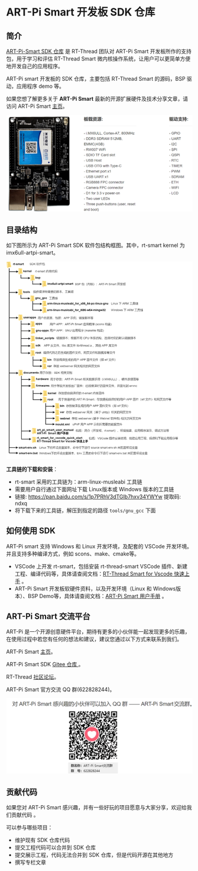 # ART-Pi Smart 开发板 SDK 仓库



## 简介

 [ART-Pi-Smart SDK 仓库](https://gitee.com/rtthread/ART-Pi-smart) 是 RT-Thread 团队对 ART-Pi Smart 开发板所作的支持包，用于学习和评估 RT-Thread Smart 微内核操作系统，让用户可以更简单方便地开发自己的应用程序。

ART-Pi smart 开发板的 SDK 仓库，主要包括 RT-Thread Smart 的源码，BSP 驱动，应用程序 demo 等。

如果您想了解更多关于 **ART-Pi Smart** 最新的开源扩展硬件及技术分享文章，请访问 ART-Pi Smart [主页](https://art-pi.gitee.io/smart-website/)。

![ART-Pi Smart 开发板](documents/art_pi_smart_user_manual/figures/ART-Pi_Smart_board.png)


## 目录结构

如下图所示为 ART-Pi Smart SDK 软件包结构框图。其中，rt-smart kernel 为 imx6ull-artpi-smart。

![rt-smart SDK 软件包结构框图](documents/art_pi_smart_user_manual/figures/rt-smart_SDK_软件包结构框图.drawio.png)

**工具链的下载和安装**：

- rt-smart 采用的工具链为：arm-linux-musleabi 工具链
- 需要用户自行通过下面网址下载 Linux版本或 Windows 版本的工具链
- 链接: https://pan.baidu.com/s/1p7PRhV3dTGIb7hxv34YWYw 提取码: ndxq 
- 将下载下来的工具链，解压到指定的路径 `tools/gnu_gcc` 下面

## 如何使用 SDK

ART-Pi smart  支持 Windows 和 Linux 开发环境，及配套的 VSCode 开发环境。并且支持多种编译方式，例如 scons、make、cmake等。

- VSCode 上开发 rt-smart，包括安装  rt-thread-smart VSCode 插件、新建工程、编译代码等，具体请查阅文档：[RT-Thread Smart for Vscode 快速上手](documents/rt_smart_for_vscode_quick_start/README.md) 。
- ART-Pi Smart 开发板软硬件资料，以及开发环境（Linux 和 Windows版本）、BSP Demo等，具体请查阅文档：[ART-Pi Smart 用户手册](documents/art_pi_smart_user_manual/README.md) 。

## ART-Pi Smart 交流平台

ART-Pi  是一个开源创意硬件平台，期待有更多的小伙伴能一起发现更多的乐趣，在使用过程中若您有任何的想法和建议，建议您通过以下方式来联系到我们。

ART-Pi Smart [主页](https://art-pi.gitee.io/smart-website/)。

ART-Pi Smart SDK [Gitee 仓库 ](https://gitee.com/rtthread/ART-Pi-smart)。

RT-Thread [社区论坛](https://club.rt-thread.org)。

ART-Pi Smart 官方交流 QQ 群(622828244)。

![ART-Pi Smart 技术交流 QQ 群](documents/art_pi_smart_user_manual/figures/qq_group.png)

## 贡献代码

如果您对 ART-Pi Smart 感兴趣，并有一些好玩的项目愿意与大家分享，欢迎给我们贡献代码 。

可以参与哪些项目：

- 维护现有 SDK 仓库代码
- 提交工程代码可以合并到 SDK 仓库
- 提交展示工程，代码无法合并到 SDK 仓库，但是代码开源在其他地方
- 撰写专栏文章
